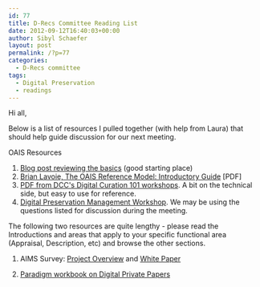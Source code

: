 ```yaml
---
id: 77
title: D-Recs Committee Reading List
date: 2012-09-12T16:40:03+00:00
author: Sibyl Schaefer
layout: post
permalink: /?p=77
categories:
  - D-Recs committee
tags:
  - Digital Preservation
  - readings
---
```

Hi all,

Below is a list of resources I pulled together (with help from Laura) that should help guide discussion for our next meeting.

OAIS Resources

  1. [Blog post reviewing the basics](http://everybodyslibraries.com/2008/10/13/what-repositories-do-the-oais-model/) (good starting place)
  2. [Brian Lavoie, The OAIS Reference Model: Introductory Guide](http://www.dpconline.org/docs/lavoie_OAIS.pdf) [PDF]
  3. [PDF from DCC's Digital Curation 101 workshops](http://www.dcc.ac.uk/webfm_send/435). A bit on the technical side, but easy to use for reference.
  4. [Digital Preservation Management Workshop](http://www.dpworkshop.org/dpm-eng/foundation/oais/index.html). We may be using the questions listed for discussion during the meeting.

The following two resources are quite lengthy - please read the Introductions and areas that apply to your specific functional area (Appraisal, Description, etc) and browse the other sections.

  1. AIMS Survey: [Project Overview](http://www2.lib.virginia.edu/aims/whitepaper/) and [White Paper](http://www2.lib.virginia.edu/aims/whitepaper/AIMS_final.pdf)

  2. [Paradigm workbook on Digital Private Papers](http://www.paradigm.ac.uk/workbook/)
